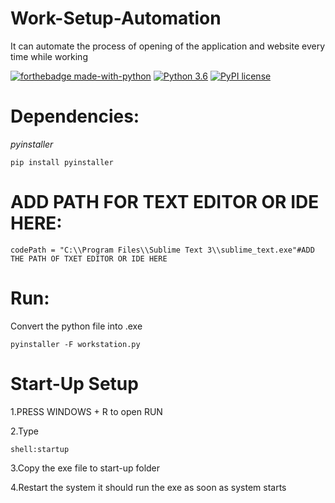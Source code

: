 # Work-Setup-Automation
It can automate the process of opening of the application and website every time while working 

[![forthebadge made-with-python](http://ForTheBadge.com/images/badges/made-with-python.svg)](https://www.python.org/)                  [![Python 3.6](https://img.shields.io/badge/python-3.6-blue.svg)](https://www.python.org/downloads/release/python-360/)          [![PyPI license](https://img.shields.io/pypi/l/ansicolortags.svg)](https://pypi.python.org/pypi/ansicolortags/)

# Dependencies:

*pyinstaller*
```
pip install pyinstaller
```

# ADD PATH FOR TEXT EDITOR OR IDE HERE:

```
codePath = "C:\\Program Files\\Sublime Text 3\\sublime_text.exe"#ADD THE PATH OF TXET EDITOR OR IDE HERE
```

# Run:
Convert  the python file into .exe 
```
pyinstaller -F workstation.py
```

# Start-Up Setup

1.PRESS WINDOWS + R to open RUN

2.Type 
```
shell:startup
```

3.Copy the exe file to start-up folder 

4.Restart the system it should run the exe as soon as system starts


